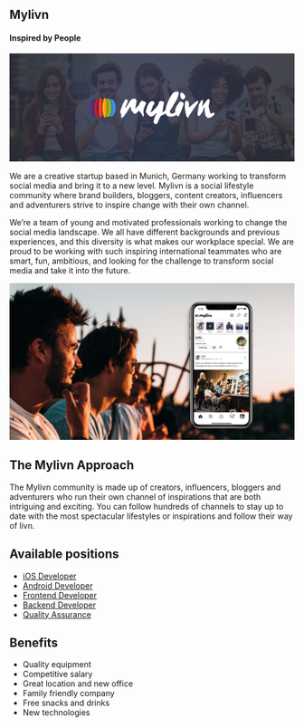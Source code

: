 
## Mylivn
#### Inspired by People

![](assets/cover1.png)

We are a creative startup based in Munich, Germany working to transform social media and bring it to a new level. Mylivn is a social lifestyle community where brand builders, bloggers, content creators, influencers and adventurers strive to inspire change with their own channel.

We’re a team of young and motivated professionals working to change the social media landscape. We all have different backgrounds and previous experiences, and this diversity is what makes our workplace special. We are proud to be working with such inspiring international teammates who are smart, fun, ambitious, and looking for the challenge to transform social media and take it into the future.

![](assets/cover2.png)

## The Mylivn Approach 

The Mylivn community is made up of creators, influencers, bloggers and adventurers who run their own channel of inspirations that are both intriguing and exciting. You can follow hundreds of channels to stay up to date with the most spectacular lifestyles or inspirations and follow their way of livn.

## Available positions 

- [iOS Developer](https://github.com/mylivn-gmbh/jobs/blob/master/ios-developer.md)
- [Android Developer](https://github.com/mylivn-gmbh/jobs/blob/master/android-developer.md)
- [Frontend Developer](https://github.com/mylivn-gmbh/jobs/blob/master/web-developer.md)
- [Backend Developer](https://github.com/mylivn-gmbh/jobs/blob/master/backend-developer.md)
- [Quality Assurance](https://github.com/mylivn-gmbh/jobs/blob/master/quality-assurance.md)


## Benefits

- Quality equipment
- Competitive salary
- Great location and new office
- Family friendly company
- Free snacks and drinks
- New technologies
